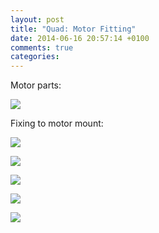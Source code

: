```yaml
---
layout: post
title: "Quad: Motor Fitting"
date: 2014-06-16 20:57:14 +0100
comments: true
categories: 
---
```


Motor parts:

![](//files.ianrenton.com/sites/quadcopter/20.jpg)

Fixing to motor mount:

![](//files.ianrenton.com/sites/quadcopter/21.jpg)

![](//files.ianrenton.com/sites/quadcopter/22.jpg)

![](//files.ianrenton.com/sites/quadcopter/23.jpg)

![](//files.ianrenton.com/sites/quadcopter/24.jpg)

![](//files.ianrenton.com/sites/quadcopter/25.jpg)
